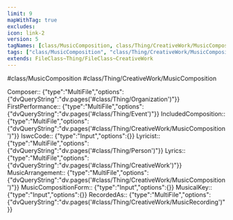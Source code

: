 ```yaml
---
limit: 9
mapWithTag: true
excludes:
icon: link-2
version: 5
tagNames: [class/MusicComposition, class/Thing/CreativeWork/MusicComposition, schema-org/MusicComposition]
tags: ["class/MusicComposition", "class/Thing/CreativeWork/MusicComposition"]
extends: FileClass~Thing/FileClass~CreativeWork
---
```


#class/MusicComposition
#class/Thing/CreativeWork/MusicComposition

Composer:: {"type":"MultiFile","options":{"dvQueryString":"dv.pages('#class/Thing/Organization')"}}
FirstPerformance:: {"type":"MultiFile","options":{"dvQueryString":"dv.pages('#class/Thing/Event')"}}
IncludedComposition:: {"type":"MultiFile","options":{"dvQueryString":"dv.pages('#class/Thing/CreativeWork/MusicComposition')"}}
IswcCode:: {"type":"Input","options":{}}
Lyricist:: {"type":"MultiFile","options":{"dvQueryString":"dv.pages('#class/Thing/Person')"}}
Lyrics:: {"type":"MultiFile","options":{"dvQueryString":"dv.pages('#class/Thing/CreativeWork')"}}
MusicArrangement:: {"type":"MultiFile","options":{"dvQueryString":"dv.pages('#class/Thing/CreativeWork/MusicComposition')"}}
MusicCompositionForm:: {"type":"Input","options":{}}
MusicalKey:: {"type":"Input","options":{}}
RecordedAs:: {"type":"MultiFile","options":{"dvQueryString":"dv.pages('#class/Thing/CreativeWork/MusicRecording')"}}
